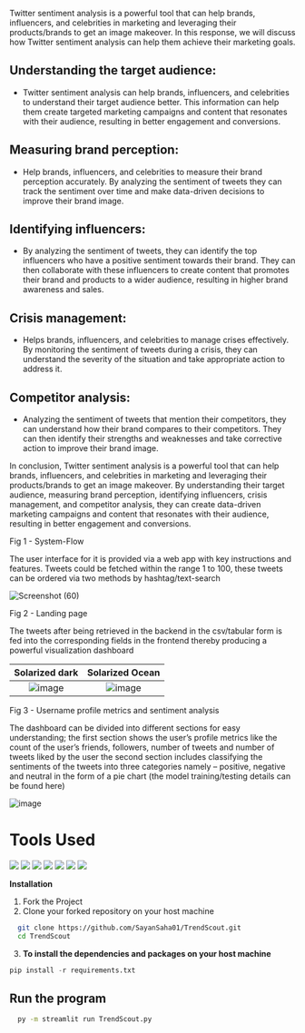 Twitter sentiment analysis is a powerful tool that can help brands, influencers, and celebrities in marketing and leveraging their products/brands to get an image makeover. In this response, we will discuss how Twitter sentiment analysis can help them achieve their marketing goals.

## Understanding the target audience:
- Twitter sentiment analysis can help brands, influencers, and celebrities to understand their target audience better. This information can help them create targeted marketing campaigns and content that resonates with their audience, resulting in better engagement and conversions.

## Measuring brand perception:
- Help brands, influencers, and celebrities to measure their brand perception accurately. By analyzing the sentiment of tweets they can track the sentiment over time and make data-driven decisions to improve their brand image. 

## Identifying influencers:
- By analyzing the sentiment of tweets, they can identify the top influencers who have a positive sentiment towards their brand. They can then collaborate with these influencers to create content that promotes their brand and products to a wider audience, resulting in higher brand awareness and sales.

## Crisis management:
- Helps brands, influencers, and celebrities to manage crises effectively. By monitoring the sentiment of tweets during a crisis, they can understand the severity of the situation and take appropriate action to address it. 

## Competitor analysis:
- Analyzing the sentiment of tweets that mention their competitors, they can understand how their brand compares to their competitors. They can then identify their strengths and weaknesses and take corrective action to improve their brand image.

In conclusion, Twitter sentiment analysis is a powerful tool that can help brands, influencers, and celebrities in marketing and leveraging their products/brands to get an image makeover. By understanding their target audience, measuring brand perception, identifying influencers, crisis management, and competitor analysis, they can create data-driven marketing campaigns and content that resonates with their audience, resulting in better engagement and conversions.

Fig 1 - System-Flow

The user interface for it is provided via a web app with key instructions and features.
Tweets could be fetched within the range 1 to 100, these tweets can be ordered via two methods by
hashtag/text-search

![Screenshot (60)](https://user-images.githubusercontent.com/75988493/224557014-2c05b539-dbbb-45d3-93d7-0a2255d37ab1.png)

Fig 2 - Landing page

The tweets after being retrieved in the backend in the csv/tabular form is fed into the corresponding fields in the frontend thereby producing a powerful visualization dashboard

Solarized dark             |  Solarized Ocean         | 
:-------------------------:|:-------------------------: 
![image](https://user-images.githubusercontent.com/75988493/224601020-e066e210-2473-4a10-9137-4704944b9260.png) |  ![image](https://user-images.githubusercontent.com/75988493/224601206-07c6f24a-1396-4317-99ed-e88809b81507.png) 

Fig 3 - Username profile metrics and sentiment analysis

The dashboard can be divided into different sections for easy understanding;
the first section shows the user’s profile metrics like the count of the user’s friends, followers, number of tweets and number of tweets liked by the user
the second section includes classifying the sentiments of the tweets into three categories namely – positive, negative and neutral in the form of a pie chart (the model training/testing details can be found here)

![image](https://user-images.githubusercontent.com/75988493/224602085-4e81bbaf-e100-4823-b365-a7d5605d6a73.png)

# Tools Used 

<img src="https://img.shields.io/badge/Pandas-2C2D72?style=for-the-badge&logo=pandas&logoColor=white"/> <img src ="https://img.shields.io/badge/Numpy-777BB4?style=for-the-badge&logo=numpy&logoColor=white"/> <img src="https://img.shields.io/badge/Plotly-239120?style=for-the-badge&logo=plotly&logoColor=white">
<img src ="https://img.shields.io/badge/TensorFlow-FF6F00?style=for-the-badge&logo=tensorflow&logoColor=white"/> <img src="https://img.shields.io/badge/Keras-D00000?style=for-the-badge&logo=Keras&logoColor=white"> <img src="https://img.shields.io/badge/Streamlit-FF4B4B?style=for-the-badge&logo=Streamlit&logoColor=white">
<img src="https://img.shields.io/badge/VSCode-0078D4?style=for-the-badge&logo=visual%20studio%20code&logoColor=white"> 


**Installation**
1. Fork the Project
2. Clone your forked repository on your host machine  

```bash
  git clone https://github.com/SayanSaha01/TrendScout.git
  cd TrendScout
```

3. **To install the dependencies and packages on your host machine**
```python
pip install -r requirements.txt
```

## **Run the program**

```bash
  py -m streamlit run TrendScout.py
```

